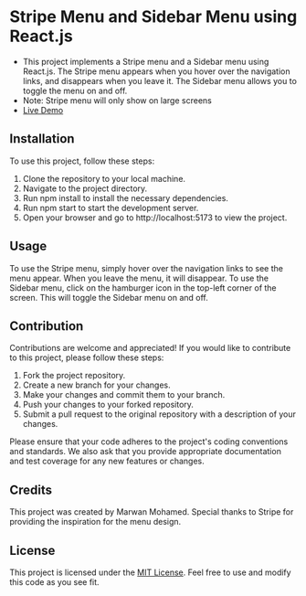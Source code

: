# Stripe Menu and Sidebar Menu using React.js

- This project implements a Stripe menu and a Sidebar menu using React.js. The Stripe menu appears when you hover over the navigation links, and disappears when you leave it. The Sidebar menu allows you to toggle the menu on and off.
- Note: Stripe menu will only show on large screens
- <a href="https://stripemenu-react.netlify.app/">Live Demo</a>

## Installation

To use this project, follow these steps:
1. Clone the repository to your local machine.
2. Navigate to the project directory.
3. Run npm install to install the necessary dependencies.
4. Run npm start to start the development server.
5. Open your browser and go to http://localhost:5173 to view the project.

## Usage

To use the Stripe menu, simply hover over the navigation links to see the menu appear. When you leave the menu, it will disappear. To use the Sidebar menu, click on the hamburger icon in the top-left corner of the screen. This will toggle the Sidebar menu on and off.

## Contribution

Contributions are welcome and appreciated! If you would like to contribute to this project, please follow these steps:
1. Fork the project repository.
2. Create a new branch for your changes.
3. Make your changes and commit them to your branch.
4. Push your changes to your forked repository.
5. Submit a pull request to the original repository with a description of your changes.

Please ensure that your code adheres to the project's coding conventions and standards. We also ask that you provide appropriate documentation and test coverage for any new features or changes.

## Credits

This project was created by Marwan Mohamed. Special thanks to Stripe for providing the inspiration for the menu design.

## License
This project is licensed under the <a href="https://opensource.org/license/mit/">MIT License</a>. Feel free to use and modify this code as you see fit.

